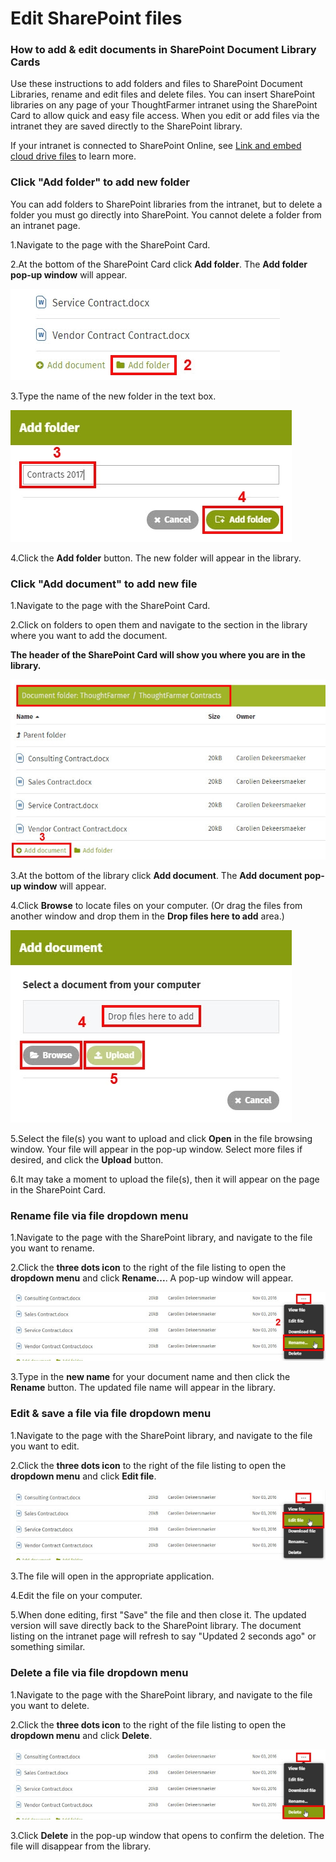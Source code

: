 # Edit SharePoint files



### How to add & edit documents in SharePoint Document Library Cards

Use these instructions to add folders and files to SharePoint Document Libraries, rename and edit files and delete files. You can insert SharePoint libraries on any page of your ThoughtFarmer intranet using the SharePoint Card to allow quick and easy file access. When you edit or add files via the intranet they are saved directly to the SharePoint library.  
  
If your intranet is connected to SharePoint Online, see [Link and embed cloud drive files](../cloud-drive-integration/link-and-embed-cloud-drive-files.md) to learn more.

### Click "Add folder" to add new folder 

You can add folders to SharePoint libraries from the intranet, but to delete a folder you must go directly into SharePoint. You cannot delete a folder from an intranet page.

1.Navigate to the page with the SharePoint Card.

2.At the bottom of the SharePoint Card click **Add folder**. The **Add folder** **pop-up window** will appear.

![](../../.gitbook/assets/1%20%2866%29.jpg)

3.Type the name of the new folder in the text box.

![](../../.gitbook/assets/2%20%2833%29.jpg)

4.Click the **Add folder** button. The new folder will appear in the library.



### Click "Add document" to add new file

1.Navigate to the page with the SharePoint Card.

2.Click on folders to open them and navigate to the section in the library where you want to add the document.  
  
**The header of the SharePoint Card will show you where you are in the library.**

![](../../.gitbook/assets/3%20%2840%29.jpg)



3.At the bottom of the library click **Add document**. The **Add document pop-up window** will appear.

4.Click **Browse** to locate files on your computer. \(Or drag the files from another window and drop them in the **Drop files here to add** area.\)

![](../../.gitbook/assets/4%20%2846%29.jpg)



5.Select the file\(s\) you want to upload and click **Open** in the file browsing window. Your file will appear in the pop-up window. Select more files if desired, and click the **Upload** button.

6.It may take a moment to upload the file\(s\), then it will appear on the page in the SharePoint Card.

### Rename file via file dropdown menu

1.Navigate to the page with the SharePoint library, and navigate to the file you want to rename.

2.Click the **three dots icon** to the right of the file listing to open the **dropdown menu** and click **Rename...**. A pop-up window will appear.

![](../../.gitbook/assets/5%20%281%29.jpg)



3.Type in the **new name** for your document name and then click the **Rename** button. The updated file name will appear in the library. 

### Edit & save a file via file dropdown menu

1.Navigate to the page with the SharePoint library, and navigate to the file you want to edit.

2.Click the **three dots icon** to the right of the file listing to open the **dropdown menu** and click **Edit file**. 

![](../../.gitbook/assets/6%20%289%29.jpg)

3.The file will open in the appropriate application.

4.Edit the file on your computer.

5.When done editing, first "Save" the file and then close it. The updated version will save directly back to the SharePoint library. The document listing on the intranet page will refresh to say "Updated 2 seconds ago" or something similar.

### Delete a file via file dropdown menu

1.Navigate to the page with the SharePoint library, and navigate to the file you want to delete.

2.Click the **three dots icon** to the right of the file listing to open the **dropdown menu** and click **Delete**.

![](../../.gitbook/assets/8%20%285%29.jpg)

3.Click **Delete** in the pop-up window that opens to confirm the deletion. The file will disappear from the library.

  


